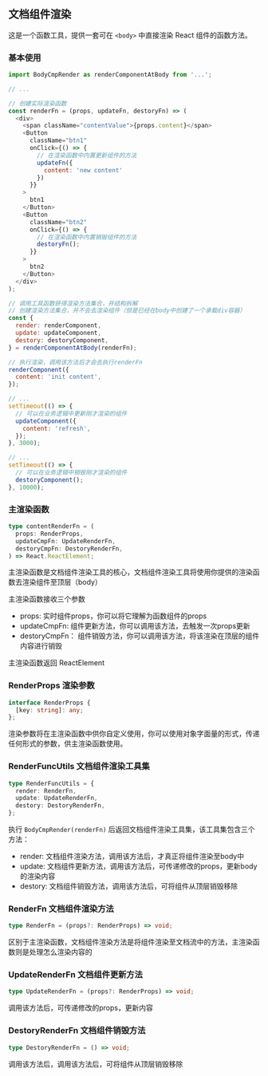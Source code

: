 ## 文档组件渲染

这是一个函数工具，提供一套可在 `<body>` 中直接渲染 React 组件的函数方法。

### 基本使用

```javascript
import BodyCmpRender as renderComponentAtBody from '...';

// ...

// 创建实际渲染函数
const renderFn = (props, updateFn, destoryFn) => (
  <div>
    <span className="contentValue">{props.content}</span>
    <Button
      className="btn1"
      onClick={() => {
        // 在渲染函数中内置更新组件的方法
        updateFn({
          content: 'new content'
        })
      }}
    >
      btn1
    </Button>
    <Button
      className="btn2"
      onClick={() => {
        // 在渲染函数中内置销毁组件的方法
        destoryFn();
      }}
    >
      btn2
    </Button>
  </div>
);

// 调用工具函数获得渲染方法集合，并结构拆解
// 创建渲染方法集合，并不会去渲染组件（但是已经在body中创建了一个承载div容器）
const {
  render: renderComponent,
  update: updateComponent,
  destory: destoryComponent,
} = renderComponentAtBody(renderFn);

// 执行渲染，调用该方法后才会去执行renderFn
renderComponent({
  content: 'init content',
});

// ...
setTimeout(() => {
  // 可以在业务逻辑中更新刚才渲染的组件
  updateComponent({
    content: 'refresh',
  });
}, 3000);

// ...
setTimeout(() => {
  // 可以在业务逻辑中销毁刚才渲染的组件
  destoryComponent();
}, 10000);

```

### 主渲染函数

```typescript
type contentRenderFn = (
  props: RenderProps,
  updateCmpFn: UpdateRenderFn,
  destoryCmpFn: DestoryRenderFn,
) => React.ReactElement;
```
主渲染函数是文档组件渲染工具的核心，文档组件渲染工具将使用你提供的渲染函数去渲染组件至顶层（body）

主渲染函数接收三个参数

+ props: 实时组件props，你可以将它理解为函数组件的props
+ updateCmpFn: 组件更新方法，你可以调用该方法，去触发一次props更新
+ destoryCmpFn： 组件销毁方法，你可以调用该方法，将该渲染在顶层的组件内容进行销毁

主渲染函数返回 ReactElement

### RenderProps 渲染参数

```typescript
interface RenderProps {
  [key: string]: any;
};
```

渲染参数将在主渲染函数中供你自定义使用，你可以使用对象字面量的形式，传递任何形式的参数，供主渲染函数使用。

### RenderFuncUtils 文档组件渲染工具集

```typescript
type RenderFuncUtils = {
  render: RenderFn,
  update: UpdateRenderFn,
  destory: DestoryRenderFn,
};
```

执行 `BodyCmpRender(renderFn)` 后返回文档组件渲染工具集，该工具集包含三个方法：

+ render: 文档组件渲染方法，调用该方法后，才真正将组件渲染至body中
+ update: 文档组件更新方法，调用该方法后，可传递修改的props，更新body的渲染内容
+ destory: 文档组件销毁方法，调用该方法后，可将组件从顶层销毁移除

### RenderFn 文档组件渲染方法

```typescript
type RenderFn = (props?: RenderProps) => void;
```

区别于主渲染函数，文档组件渲染方法是将组件渲染至文档流中的方法，主渲染函数则是处理怎么渲染内容的

### UpdateRenderFn 文档组件更新方法

```typescript
type UpdateRenderFn = (props?: RenderProps) => void;
```

调用该方法后，可传递修改的props，更新内容

### DestoryRenderFn 文档组件销毁方法

```typescript
type DestoryRenderFn = () => void;
```

调用该方法后，调用该方法后，可将组件从顶层销毁移除
